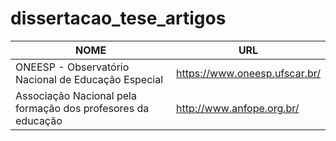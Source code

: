 # dissertacao_tese_artigos




| NOME                                                          | URL                            |
|---------------------------------------------------------------|--------------------------------|
| ONEESP - Observatório Nacional de Educação Especial           | https://www.oneesp.ufscar.br/  |
| Associação Nacional pela formação dos profesores da educação  | http://www.anfope.org.br/      |
